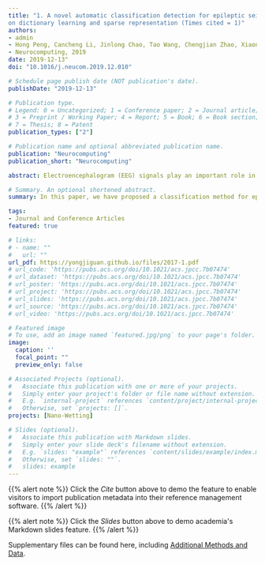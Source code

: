```yaml
---
title: "1. A novel automatic classification detection for epileptic seizure based
on dictionary learning and sparse representation (Times cited = 1)"
authors:
- admin
- Hong Peng, Cancheng Li, Jinlong Chao, Tao Wang, Chengjian Zhao, Xiaoning Huo, Bin Hu
- Neurocomputing, 2019
date: 2019-12-13"
doi: "10.1016/j.neucom.2019.12.010"

# Schedule page publish date (NOT publication's date).
publishDate: "2019-12-13"

# Publication type.
# Legend: 0 = Uncategorized; 1 = Conference paper; 2 = Journal article;
# 3 = Preprint / Working Paper; 4 = Report; 5 = Book; 6 = Book section;
# 7 = Thesis; 8 = Patent
publication_types: ["2"]

# Publication name and optional abbreviated publication name.
publication: "Neurocomputing"
publication_short: "Neurocomputing"

abstract: Electroencephalogram (EEG) signals play an important role in the epilepsy detection. In the past decades, the automatic detection system of epilepsy has emerged and performed well. In this paper, a novel sparse representation-based epileptic seizure classification based on the dictionary learning with homotopy (DLWH) algorithm is proposed. The performance of the proposed method evaluates on two public EEG databases provided by the Bonn University and Childrens Hospital Boston-Massachusetts Institute of Technology (CHB-MIT), various classification cases that include health and seizure; non-seizure and seizure; inter ictal (seizure-free interval) and ictal (seizure). The results show that the DLWH only completes the test with 19.671 s compared with the traditional sparse representation methods with high degree of automation, which are better than those obtained using the well-known dictionary learning method. Besides, two publicly available benchmark databases recognition rates are as high as 100%, 99.5%, with average of 99.5% and 95.06%,% respectively, and the results show that the epileptic detection system based on the dictionary learning has a high application value.

# Summary. An optional shortened abstract.
summary: In this paper, we have proposed a classification method for epilepsy EEG signals with a dictionary learning based on the sparse representation, rather than using the original training sample directly as a dictionary. First, we have employed the EEG training sample set as the basis of sparse representation, and the dictionary to obtain the sparse representation coefficient on the EEG by homotopy algorithm. In this system, a test sample training set by minimizing the ℓ1-norm has been proposed. Finally, the EEG sample has been tested with a sparsely coded subject learning dictionary. Then, the reconstruction errors of the seizures and non-epileptic EEG training samples on the test samples are calculated to determine the label of the test samples, which are used for making the decision. Therefore, the classification method have avoids some problems, such as the feature selection, and the information carried by the EEG signal that is completely retained. Hence, its fast speed makes sense for the real-time seizure detection. At the same time, we have created the speed of operation, sensitivity and specificity, as well as recognition accuracy improved to meet requirements of automatic seizures detection. Lastly, the proposed seizure detection system demonstrates the practical applications of real-time function.

tags:
- Journal and Conference Articles
featured: true

# links:
# - name: ""
#   url: ""
url_pdf: https://yongjiguan.github.io/files/2017-1.pdf
# url_code: 'https://pubs.acs.org/doi/10.1021/acs.jpcc.7b07474'
# url_dataset: 'https://pubs.acs.org/doi/10.1021/acs.jpcc.7b07474'
# url_poster: 'https://pubs.acs.org/doi/10.1021/acs.jpcc.7b07474'
# url_project: 'https://pubs.acs.org/doi/10.1021/acs.jpcc.7b07474'
# url_slides: 'https://pubs.acs.org/doi/10.1021/acs.jpcc.7b07474'
# url_source: 'https://pubs.acs.org/doi/10.1021/acs.jpcc.7b07474'
# url_video: 'https://pubs.acs.org/doi/10.1021/acs.jpcc.7b07474'

# Featured image
# To use, add an image named `featured.jpg/png` to your page's folder. 
image:
  caption: ''
  focal_point: ""
  preview_only: false

# Associated Projects (optional).
#   Associate this publication with one or more of your projects.
#   Simply enter your project's folder or file name without extension.
#   E.g. `internal-project` references `content/project/internal-project/index.md`.
#   Otherwise, set `projects: []`.
projects: [Nano-Wetting]

# Slides (optional).
#   Associate this publication with Markdown slides.
#   Simply enter your slide deck's filename without extension.
#   E.g. `slides: "example"` references `content/slides/example/index.md`.
#   Otherwise, set `slides: ""`.
#   slides: example
---
```


{{% alert note %}}
Click the *Cite* button above to demo the feature to enable visitors to import publication metadata into their reference management software.
{{% /alert %}}

{{% alert note %}}
Click the *Slides* button above to demo academia's Markdown slides feature.
{{% /alert %}}

Supplementary files can be found here, including [Additional Methods and Data](https://pubs.acs.org/doi/10.1021/acs.jpcc.7b07474).
